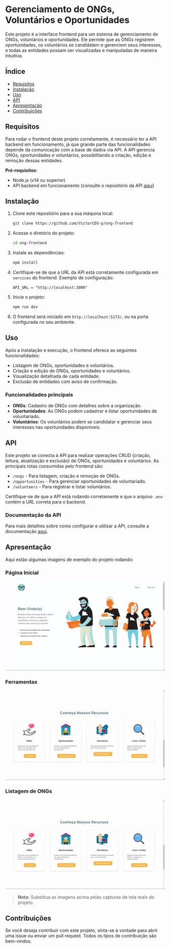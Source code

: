 # Gerenciamento de ONGs, Voluntários e Oportunidades

Este projeto é a interface frontend para um sistema de gerenciamento de ONGs, voluntários e oportunidades. Ele permite que as ONGs registrem oportunidades, os voluntários se candidatem e gerenciem seus interesses, e todas as entidades possam ser visualizadas e manipuladas de maneira intuitiva.

## Índice

- [Requisitos](#requisitos)
- [Instalação](#instalação)
- [Uso](#uso)
- [API](#api)
- [Apresentação](#apresentação)
- [Contribuições](#contribuições)

## Requisitos

Para rodar o frontend deste projeto corretamente, é necessário ter a API backend em funcionamento, já que grande parte das funcionalidades depende da comunicação com a base de dados via API. A API gerencia ONGs, oportunidades e voluntários, possibilitando a criação, edição e remoção dessas entidades.

**Pré-requisitos**:
- Node.js (v14 ou superior)
- API backend em funcionamento (consulte o repositório da API [aqui](https://github.com/VictorCDS-p/ong-api))
  
## Instalação

1. Clone este repositório para a sua máquina local:
   ```bash
   git clone https://github.com/VictorCDS-p/ong-frontend
   ```

2. Acesse o diretório do projeto:
   ```bash
   cd ong-frontend
   ```

3. Instale as dependências:
   ```bash
   npm install
   ```

4. Certifique-se de que a URL da API está corretamente configurada em `services` do frontend. Exemplo de configuração:
   ```
   API_URL = "http://localhost:3000"
   ```

5. Inicie o projeto:
   ```bash
   npm run dev
   ```

6. O frontend será iniciado em `http://localhost:5173/`, ou na porta configurada no seu ambiente.

## Uso

Após a instalação e execução, o frontend oferece as seguintes funcionalidades:

- Listagem de ONGs, oportunidades e voluntários.
- Criação e edição de ONGs, oportunidades e voluntários.
- Visualização detalhada de cada entidade.
- Exclusão de entidades com aviso de confirmação.

### Funcionalidades principais

- **ONGs**: Cadastro de ONGs com detalhes sobre a organização.
- **Oportunidades**: As ONGs podem cadastrar e listar oportunidades de voluntariado.
- **Voluntários**: Os voluntários podem se candidatar e gerenciar seus interesses nas oportunidades disponíveis.

## API

Este projeto se conecta à API para realizar operações CRUD (criação, leitura, atualização e exclusão) de ONGs, oportunidades e voluntários. As principais rotas consumidas pelo frontend são:

- `/ongs` - Para listagem, criação e remoção de ONGs.
- `/opportunities` - Para gerenciar oportunidades de voluntariado.
- `/volunteers` - Para registrar e listar voluntários.

Certifique-se de que a API está rodando corretamente e que o arquivo `.env` contém a URL correta para o backend.

### Documentação da API

Para mais detalhes sobre como configurar e utilizar a API, consulte a documentação [aqui](https://github.com/VictorCDS-p/ong-api).

## Apresentação

Aqui estão algumas imagens de exemplo do projeto rodando:

### Página Inicial
![Página Inicial](./src/assets/apresentacao3.gif)

### Ferramentas
![Listagem de ONGs](./src/assets/apresentacao2.gif)

### Listagem de ONGs
![Cadastro de Oportunidades](./src/assets/apresentacao1.gif)

> **Nota**: Substitua as imagens acima pelas capturas de tela reais do projeto.

## Contribuições

Se você deseja contribuir com este projeto, sinta-se à vontade para abrir uma issue ou enviar um pull request. Todos os tipos de contribuição são bem-vindos.
